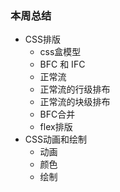 ### 本周总结

- CSS排版
  - css盒模型
  - BFC 和 IFC
  - 正常流
  - 正常流的行级排布
  - 正常流的块级排布
  - BFC合并
  - flex排版
- CSS动画和绘制
  - 动画
  - 颜色
  - 绘制